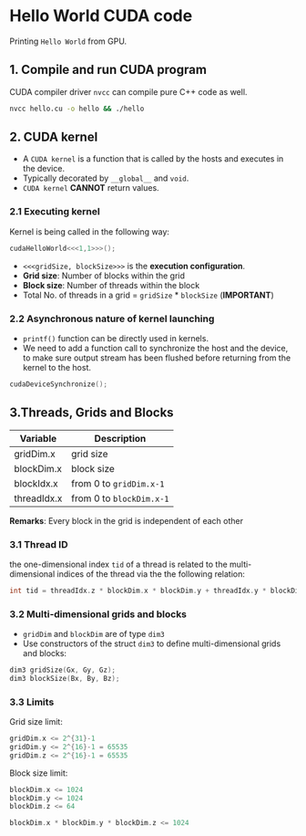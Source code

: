 # Hello World CUDA code

Printing `Hello World` from GPU.

## 1. Compile and run CUDA program

CUDA compiler driver `nvcc` can compile pure C++ code as well.

```bash
nvcc hello.cu -o hello && ./hello
```

## 2. CUDA kernel

- A `CUDA kernel` is a function that is called by the hosts and executes in the device.
- Typically decorated by `__global__` and `void`.
- `CUDA kernel` **CANNOT** return values.

### 2.1 Executing kernel

Kernel is being called in the following way:

```cpp
cudaHelloWorld<<<1,1>>>();
```

- `<<<gridSize, blockSize>>>` is the **execution configuration**.
- **Grid size**: Number of blocks within the grid
- **Block size**: Number of threads within the block
- Total No. of threads in a grid = `gridSize` \* `blockSize` (**IMPORTANT**)

### 2.2 Asynchronous nature of kernel launching

- `printf()` function can be directly used in kernels.
- We need to add a function call to synchronize the host and the device, to make sure output stream has been flushed before returning from the kernel to the host.

```cpp
cudaDeviceSynchronize();
```

## 3.Threads, Grids and Blocks

| Variable    | Description              |
| ----------- | ------------------------ |
| gridDim.x   | grid size                |
| blockDim.x  | block size               |
| blockIdx.x  | from 0 to `gridDim.x-1`  |
| threadIdx.x | from 0 to `blockDim.x-1` |

**Remarks**: Every block in the grid is independent of each other

### 3.1 Thread ID

the one-dimensional index `tid` of a thread is related to the multi-dimensional indices of the thread via the the following relation:

```cpp
int tid = threadIdx.z * blockDim.x * blockDim.y + threadIdx.y * blockDim.x + threadIdx.x;
```

### 3.2 Multi-dimensional grids and blocks

- `gridDim` and `blockDim` are of type `dim3`
- Use constructors of the struct `dim3` to define multi-dimensional grids and blocks:

```cpp
dim3 gridSize(Gx, Gy, Gz);
dim3 blockSize(Bx, By, Bz);
```

### 3.3 Limits

Grid size limit:

```cpp
gridDim.x <= 2^{31}-1
gridDim.y <= 2^{16}-1 = 65535
gridDim.z <= 2^{16}-1 = 65535
```

Block size limit:

```cpp
blockDim.x <= 1024
blockDim.y <= 1024
blockDim.z <= 64

blockDim.x * blockDim.y * blockDim.z <= 1024
```

